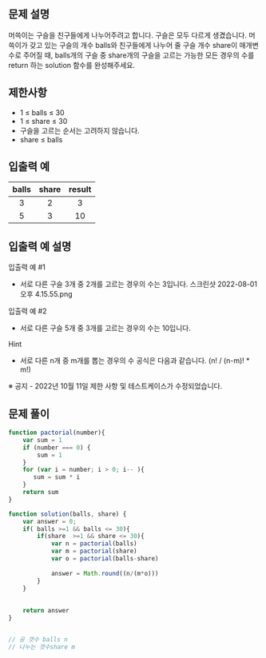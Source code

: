 ## 문제 설명
머쓱이는 구슬을 친구들에게 나누어주려고 합니다. 구슬은 모두 다르게 생겼습니다. 머쓱이가 갖고 있는 구슬의 개수 balls와 친구들에게 나누어 줄 구슬 개수 share이 매개변수로 주어질 때, balls개의 구슬 중 share개의 구슬을 고르는 가능한 모든 경우의 수를 return 하는 solution 함수를 완성해주세요.

## 제한사항
- 1 ≤ balls ≤ 30
- 1 ≤ share ≤ 30
- 구슬을 고르는 순서는 고려하지 않습니다.
- share ≤ balls
## 입출력 예
balls	|share|	result
:--:|:--:|:--:
3	|2|	3
5	|3|	10
## 입출력 예 설명
입출력 예 #1

- 서로 다른 구슬 3개 중 2개를 고르는 경우의 수는 3입니다. 스크린샷 2022-08-01 오후 4.15.55.png

입출력 예 #2

- 서로 다른 구슬 5개 중 3개를 고르는 경우의 수는 10입니다.

Hint
- 서로 다른 n개 중 m개를 뽑는 경우의 수 공식은 다음과 같습니다.  (n! / (n-m)! * m!)


※ 공지 - 2022년 10월 11일 제한 사항 및 테스트케이스가 수정되었습니다.

## 문제 풀이
```js
function pactorial(number){
    var sum = 1
    if (number === 0) {
        sum = 1
    }
    for (var i = number; i > 0; i-- ){
       sum = sum * i
    }
    return sum
}

function solution(balls, share) {
    var answer = 0;
    if( balls >=1 && balls <= 30){
        if(share  >=1 && share <= 30){
            var n = pactorial(balls)
            var m = pactorial(share)
            var o = pactorial(balls-share)
    
            answer = Math.round((n/(m*o)))
        }
    }
 
    
    return answer
}


// 공 갯수 balls n
// 나누는 갯수share m 
```